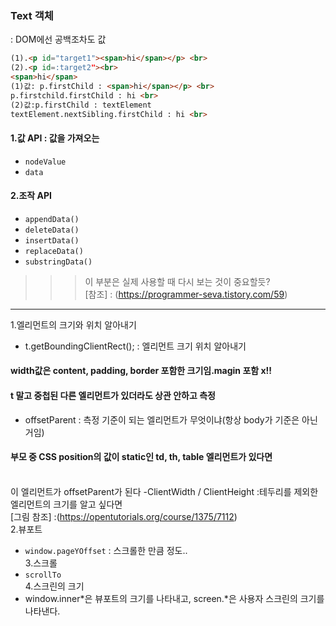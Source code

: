 ### Text 객체
: DOM에선 공백조차도 값
```html
(1).<p id="target1"><span>hi</span></p> <br>
(2).<p id=:target2"><br>
<span>hi</span>
(1)값: p.firstChild : <span>hi</span></p> <br>
p.firstchild.firstChild : hi <br>
(2)값:p.firstChild : textElement
textElement.nextSibling.firstChild : hi <br>
  ```

#### 1.값 API : 값을 가져오는
- `nodeValue`
- `data`
#### 2.조작 API
- `appendData()`
- `deleteData()`
- `insertData()`
- `replaceData()`
- `substringData()`
>>> 이 부분은 실제 사용할 때 다시 보는 것이 중요할듯? <br>
[참조] : (https://programmer-seva.tistory.com/59)

---
1.엘리먼트의 크기와 위치 알아내기 <br>
- t.getBoundingClientRect(); : 엘리먼트 크기 위치 알아내기 <br>
#### width값은 content, padding, border 포함한 크기임.magin 포함 x!!
#### t 말고 중첩된 다른 엘리먼트가 있더라도 상관 안하고 측정
- offsetParent : 측정 기준이 되는 엘리먼트가 무엇이냐(항상 body가 기준은 아닌거임)
#### 부모 중 CSS position의 값이 static인 td, th, table 엘리먼트가 있다면
<br> 이 엘리먼트가 offsetParent가 된다
-ClientWidth / ClientHeight :테두리를 제외한 엘리먼트의 크기를 알고 싶다면<br>
[그림 참조] :(https://opentutorials.org/course/1375/7112)<br>
2.뷰포트<br>
- `window.pageYOffset` : 스크롤한 만큼 정도..<br>
3.스크롤<br>
- `scrollTo`<br>
4.스크린의 크기<br>
- window.inner*은 뷰포트의 크기를 나타내고, screen.*은 사용자 스크린의 크기를 나타낸다.<br>
